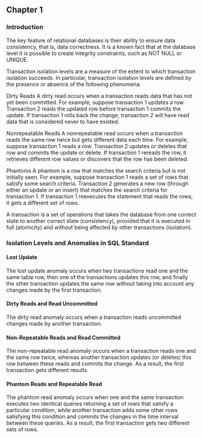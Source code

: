 ## Chapter 1
### Introduction

The key feature of relational databases is their ability to ensure data consistency, that is, data correctness. It is a known fact that at the database level it is possible to create integrity constraints, such as NOT NULL or UNIQUE.

Transaction isolation levels are a measure of the extent to which transaction isolation succeeds. In particular, transaction isolation levels are defined by the presence or absence of the following phenomena:

Dirty Reads A dirty read occurs when a transaction reads data that has not yet been committed. For example, suppose transaction 1 updates a row. Transaction 2 reads the updated row before transaction 1 commits the update. If transaction 1 rolls back the change, transaction 2 will have read data that is considered never to have existed.

Nonrepeatable Reads A nonrepeatable read occurs when a transaction reads the same row twice but gets different data each time. For example, suppose transaction 1 reads a row. Transaction 2 updates or deletes that row and commits the update or delete. If transaction 1 rereads the row, it retrieves different row values or discovers that the row has been deleted.

Phantoms A phantom is a row that matches the search criteria but is not initially seen. For example, suppose transaction 1 reads a set of rows that satisfy some search criteria. Transaction 2 generates a new row (through either an update or an insert) that matches the search criteria for transaction 1. If transaction 1 reexecutes the statement that reads the rows, it gets a different set of rows.

A transaction is a set of operations that takes the database from one correct state to another correct state (consistency), provided that it is executed in full (atomicity) and without being affected by other transactions (isolation).

### Isolation Levels and Anomalies in SQL Standard

#### Lost Update
The lost update anomaly occurs when two transactions read one and the same table row, then one of the transactions updates this row, and finally the other transaction updates the same row without taking into account any changes made by the first transaction.

#### Dirty Reads and Read Uncommitted
The dirty read anomaly occurs when a transaction reads uncommitted changes made by another transaction.

#### Non-Repeatable Reads and Read Committed
The non-repeatable read anomaly occurs when a transaction reads one and the same row twice, whereas another transaction updates (or deletes) this row between these reads and commits the change. As a result, the first transaction gets different results.

#### Phantom Reads and Repeatable Read
The phantom read anomaly occurs when one and the same transaction executes two identical queries returning a set of rows that satisfy a particular condition, while another transaction adds some other rows satisfying this condition and commits the changes in the time interval between these queries. As a result, the first transaction gets two different sets of rows.

